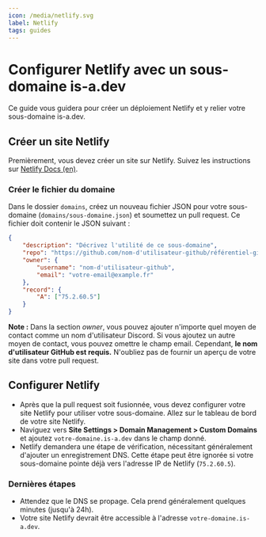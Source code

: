 ```yaml
---
icon: /media/netlify.svg
label: Netlify
tags: guides
---
```



# Configurer Netlify avec un sous-domaine is-a.dev

Ce guide vous guidera pour créer un déploiement Netlify et y relier votre sous-domaine is-a.dev.

## Créer un site Netlify

Premièrement, vous devez créer un site sur Netlify. Suivez les instructions sur [Netlify Docs (en)](https://docs.netlify.com/).

### Créer le fichier du domaine

Dans le dossier `domains`, créez un nouveau fichier JSON pour votre sous-domaine (`domains/sous-domaine.json`) et soumettez un pull request. Ce fichier doit contenir le JSON suivant :

```json
{
    "description": "Décrivez l'utilité de ce sous-domaine",
    "repo": "https://github.com/nom-d'utilisateur-github/référentiel-github",
    "owner": {
        "username": "nom-d'utilisateur-github",
        "email": "votre-email@example.fr"
    },
    "record": {
        "A": ["75.2.60.5"]
    }
}
```

**Note :** Dans la section *owner*, vous pouvez ajouter n'importe quel moyen de contact comme un nom d'utilisateur Discord. Si vous ajoutez un autre moyen de contact, vous pouvez omettre le champ email. Cependant, **le nom d'utilisateur GitHub est requis.** N'oubliez pas de fournir un aperçu de votre site dans votre pull request.

## Configurer Netlify
 
- Après que la pull request soit fusionnée, vous devez configurer votre site Netlify pour utiliser votre sous-domaine. Allez sur le tableau de bord de votre site Netlify.
- Naviguez vers **Site Settings > Domain Management > Custom Domains** et ajoutez `votre-domaine.is-a.dev` dans le champ donné.
- Netlify demandera une étape de vérification, nécessitant généralement d'ajouter un enregistrement DNS. Cette étape peut être ignorée si votre sous-domaine pointe déjà vers l'adresse IP de Netlify (`75.2.60.5`).

### Dernières étapes

- Attendez que le DNS se propage. Cela prend généralement quelques minutes (jusqu'à 24h).
- Votre site Netlify devrait être accessible à l'adresse `votre-domaine.is-a.dev`.